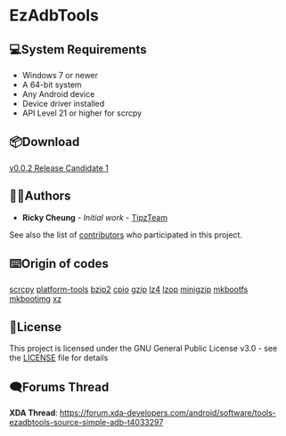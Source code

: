 # EzAdbTools

## 💻System Requirements
- Windows 7 or newer
- A 64-bit system
- Any Android device
- Device driver installed
- API Level 21 or higher for scrcpy

## 📦Download
[v0.0.2 Release Candidate 1](https://github.com/TipzTeam/EzAdbTools/releases/tag/v0.0.2.rc1)

## 🧑🏻‍Authors
* **Ricky Cheung** - *Initial work* - [TipzTeam](https://github.com/TipzTeam)

See also the list of [contributors](https://github.com/TipzTeam/EzAdbTools/contributors) who participated in this project.

## ⌨️Origin of codes
[scrcpy](https://github.com/Genymobile/scrcpy)
[platform-tools](https://dl.google.com/android/repository/platform-tools-latest-windows.zip)
[bzip2](https://sourceforge.net/projects/bzip2/)
[cpio](http://gnuwin32.sourceforge.net/packages/cpio.htm)
[gzip](http://gnuwin32.sourceforge.net/packages/gzip.htm)
[lz4](https://github.com/lz4/lz4)
[lzop](http://gnuwin32.sourceforge.net/packages/lzop.htm)
[minigzip](https://github.com/madler/zlib/blob/master/test/minigzip.c)
[mkbootfs](https://github.com/osm0sis/mkbootfs)
[mkbootimg](https://github.com/osm0sis/mkbootimg)
[xz](https://github.com/addaleax/xz)

## 📝License
This project is licensed under the GNU General Public License v3.0 - see the [LICENSE](LICENSE) file for details

## 🗨Forums Thread
<b>XDA Thread</b>: https://forum.xda-developers.com/android/software/tools-ezadbtools-source-simple-adb-t4033297
